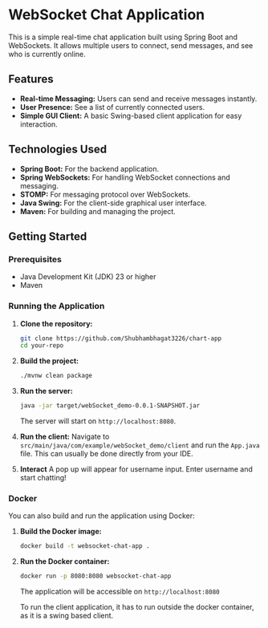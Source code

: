 # WebSocket Chat Application

This is a simple real-time chat application built using Spring Boot and WebSockets. It allows multiple users to connect, send messages, and see who is currently online.

## Features

*   **Real-time Messaging:** Users can send and receive messages instantly.
*   **User Presence:**  See a list of currently connected users.
*   **Simple GUI Client:** A basic Swing-based client application for easy interaction.

## Technologies Used

*   **Spring Boot:**  For the backend application.
*   **Spring WebSockets:**  For handling WebSocket connections and messaging.
*   **STOMP:** For messaging protocol over WebSockets.
*   **Java Swing:** For the client-side graphical user interface.
*   **Maven:** For building and managing the project.

## Getting Started

### Prerequisites

*   Java Development Kit (JDK) 23 or higher
*   Maven

### Running the Application

1.  **Clone the repository:**

    ```bash
    git clone https://github.com/Shubhambhagat3226/chart-app
    cd your-repo
    ```

2.  **Build the project:**

    ```bash
    ./mvnw clean package
    ```

3.  **Run the server:**

    ```bash
    java -jar target/webSocket_demo-0.0.1-SNAPSHOT.jar
    ```

    The server will start on `http://localhost:8080`.

4.  **Run the client:**
    Navigate to `src/main/java/com/example/webSocket_demo/client` and run the `App.java` file. This can usually be done directly from your IDE.
    
5.  **Interact**
    A pop up will appear for username input. Enter username and start chatting!

### Docker

You can also build and run the application using Docker:

1.  **Build the Docker image:**

    ```bash
    docker build -t websocket-chat-app .
    ```

2.  **Run the Docker container:**

    ```bash
    docker run -p 8080:8080 websocket-chat-app
    ```

    The application will be accessible on `http://localhost:8080`
    
    To run the client application, it has to run outside the docker container, as it is a swing based client.
